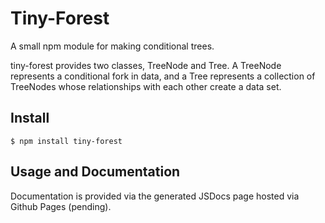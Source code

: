 # Tiny-Forest
A small npm module for making conditional trees.

tiny-forest provides two classes, TreeNode and Tree. A TreeNode represents a conditional fork in data, and a Tree represents a collection of TreeNodes whose relationships with each other create a data set.

## Install
`$ npm install tiny-forest`

## Usage and Documentation

Documentation is provided via the generated JSDocs page hosted via Github Pages (pending).